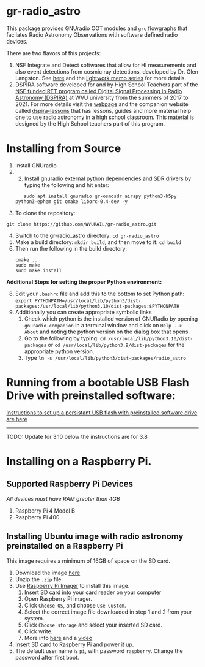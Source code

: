 # gr-radio_astro

This package provides GNUradio OOT modules and `grc` flowgraphs that facilates Radio Astronomy Observations with software defined radio devices.

There are two flavors of this projects:

1. NSF Integrate and Detect softwares that allow for HI measurements and also event detections from cosmic ray detections, developed by Dr. Glen Langston. See [here](https://github.com/WVURAIL/gr-radio_astro/wiki/Nsf-gr-radio_astro) and the [lightwork memo series](https://wvurail.org/lightwork/) for more details. 
2. DSPIRA software developed for and by High School Teachers part of the [NSF funded RET program called Digital Signal Processing in Radio Astronomy (DSPIRA)](https://www.nsf.gov/awardsearch/showAward?AWD_ID=1611114) at WVU university from the summers of 2017 to 2021. For more details visit the [webpage](https://wvurail.org/dspira-lessons/about/) and the companion website called [dspira-lessons](https://wvurail.org/dspira-lessons/) that has lessons, guides and more material help one to use radio astronomy in a high school classroom. This material is designed by the High School teachers part of this program. 

# Installing from Source

1. Install GNUradio
2. 2. Install gnuradio external python dependencies and SDR drivers by typing the following and hit enter:
   ```
      sudo apt install gnuradio gr-osmosdr airspy python3-h5py python3-ephem git cmake liborc-0.4-dev -y
   ```
3. To clone the repository:
```
git clone https://github.com/WVURAIL/gr-radio_astro.git
```
4. Switch to the gr-radio_astro directory: `cd gr-radio_astro`
5. Make a build directory: `mkdir build`, and then move to it: `cd build`  
6. Then run the following in the build directory:
      ```
      cmake ..
      sudo make
      sudo make install
      ```
**Additional Steps for setting the proper Python environment:**
   
8. Edit your `.bashrc` file and add this to the bottom to set Python path: `export PYTHONPATH=/usr/local/lib/python3/dist-packages:/usr/local/lib/python3.10/dist-packages:$PYTHONPATH`
9. Additionally you can create appropriate symbolic links
   1.  Check which python is the installed version of GNURadio by opening  `gnuradio-companion` in a terminal window and click on `Help --> About` and noting the python version on the dialog box that opens.  
   2.  Go to the following by typing: `cd /usr/local/lib/python3.10/dist-packages` or `cd /usr/local/lib/python3.9/dist-packages` for the appropriate python version. 
   3.  Type `ln -s /usr/local/lib/python3/dist-packages/radio_astro`   


# Running from a bootable USB Flash Drive with preinstalled software:

[Instructions to set up a persistant USB flash with preinstalled software drive are here](https://wvurail.org//dspira-lessons/Install_Ubuntu_spectrometer_onFlashdrive)

---- 
TODO: Update for 3.10 below the instructions are for 3.8

# Installing on a Raspberry Pi. 

## Supported Raspberry Pi Devices

*All devices must have RAM greater than 4GB*
1. Raspberry Pi 4 Model B
2. Raspberry Pi 400


## Installing Ubuntu image with radio astronomy preinstalled  on a Raspberry Pi
This image requires a minimum of 16GB of space on the SD card. 
1. Download the image [here](https://drive.google.com/file/d/1KzfgMEwgwTTZUaCeNR5kRgLj9MfMKyAh/view?usp=sharing)
2. Unzip the `.zip` file.
3. Use [Raspberry Pi Imager](https://www.raspberrypi.org/software/) to install this image. 
   1. Insert SD card into your card reader on your computer
   2. Open Raspberry Pi imager.
   3. Click `Choose OS`, and choose `Use Custom`. 
   4. Select the correct image file downloaded in step 1 and 2 from your system.
   5. Click `Choose storage` and select your inserted SD card.
   6. Click write. 
   7. More info [here](https://www.raspberrypi.org/documentation/installation/installing-images/) and a [video](https://www.youtube.com/watch?v=ntaXWS8Lk34) 
4. Insert SD card to Raspberry Pi and power it up.
5. The default user name is `pi`, with password `raspberry`. Change the password after first boot. 
